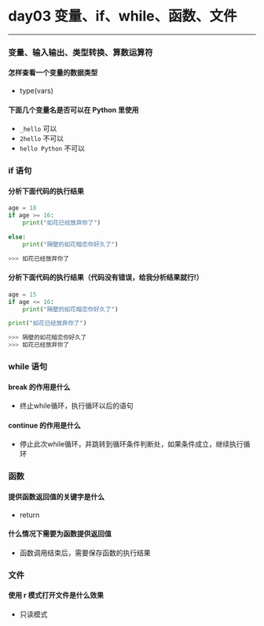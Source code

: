 # day03 变量、if、while、函数、文件

---
### 变量、输入输出、类型转换、算数运算符

#### 怎样查看一个变量的数据类型
- type(vars)

#### 下面几个变量名是否可以在 Python 里使用
- `_hello` 可以
- `2hello` 不可以
- `hello Python` 不可以

### if 语句

#### 分析下面代码的执行结果

```python
age = 18
if age >= 16:
    print("如花已经放弃你了")

else:
    print("隔壁的如花暗恋你好久了")
```

```python
>>> 如花已经放弃你了
```

#### 分析下面代码的执行结果（代码没有错误，给我分析结果就行!）

```python
age = 15
if age <= 16:
    print("隔壁的如花暗恋你好久了")

print("如花已经放弃你了")
```

```python
>>> 隔壁的如花暗恋你好久了
>>> 如花已经放弃你了
```

### while 语句

#### break 的作用是什么

- 终止while循环，执行循环以后的语句

#### continue 的作用是什么

- 停止此次while循环，并跳转到循环条件判断处，如果条件成立，继续执行循环

### 函数

#### 提供函数返回值的关键字是什么

- return

#### 什么情况下需要为函数提供返回值

- 函数调用结束后，需要保存函数的执行结果

### 文件

#### 使用 r 模式打开文件是什么效果
- 只读模式
